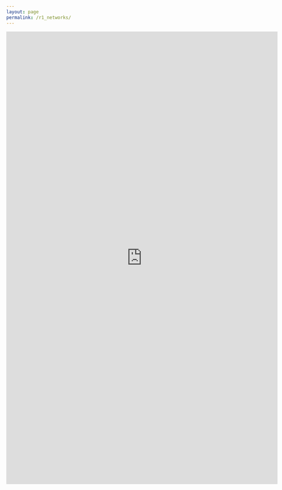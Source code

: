 ```yaml
---
layout: page
permalink: /r1_networks/
---
```

<iframe src="https://docs.google.com/document/d/1UY8phDr9qJjS0rUXPawaBiJ-Eo3Hkn310PyLUszo6ZE/pub?embedded=true" width="720" height="1200" frameborder="0" marginheight="0" marginwidth="0">Wird geladen...</iframe>
